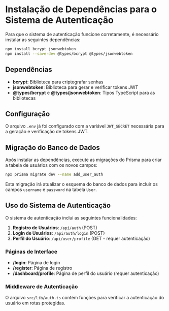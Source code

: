 # Instalação de Dependências para o Sistema de Autenticação

Para que o sistema de autenticação funcione corretamente, é necessário instalar as seguintes dependências:

```bash
npm install bcrypt jsonwebtoken
npm install --save-dev @types/bcrypt @types/jsonwebtoken
```

## Dependências

- **bcrypt**: Biblioteca para criptografar senhas
- **jsonwebtoken**: Biblioteca para gerar e verificar tokens JWT
- **@types/bcrypt** e **@types/jsonwebtoken**: Tipos TypeScript para as bibliotecas

## Configuração

O arquivo `.env` já foi configurado com a variável `JWT_SECRET` necessária para a geração e verificação de tokens JWT.

## Migração do Banco de Dados

Após instalar as dependências, execute as migrações do Prisma para criar a tabela de usuários com os novos campos:

```bash
npx prisma migrate dev --name add_user_auth
```

Esta migração irá atualizar o esquema do banco de dados para incluir os campos `username` e `password` na tabela `User`.

## Uso do Sistema de Autenticação

O sistema de autenticação inclui as seguintes funcionalidades:

1. **Registro de Usuários**: `/api/auth` (POST)
2. **Login de Usuários**: `/api/auth/login` (POST)
3. **Perfil do Usuário**: `/api/user/profile` (GET - requer autenticação)

### Páginas de Interface

- **/login**: Página de login
- **/register**: Página de registro
- **/dashboard/profile**: Página de perfil do usuário (requer autenticação)

### Middleware de Autenticação

O arquivo `src/lib/auth.ts` contém funções para verificar a autenticação do usuário em rotas protegidas.